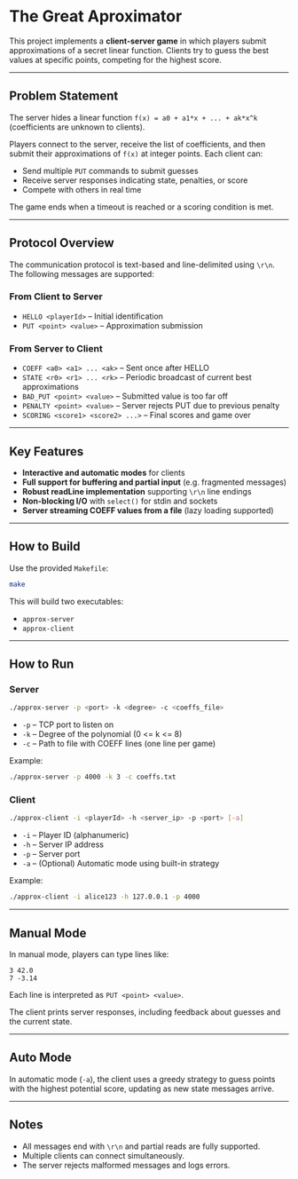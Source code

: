 # The Great Aproximator

This project implements a **client-server game** in which players submit approximations of a secret linear function. Clients try to guess the best values at specific points, competing for the highest score.

---

## Problem Statement

The server hides a linear function `f(x) = a0 + a1*x + ... + ak*x^k` (coefficients are unknown to clients).

Players connect to the server, receive the list of coefficients, and then submit their approximations of `f(x)` at integer points. Each client can:

- Send multiple `PUT` commands to submit guesses
- Receive server responses indicating state, penalties, or score
- Compete with others in real time

The game ends when a timeout is reached or a scoring condition is met.

---

## Protocol Overview

The communication protocol is text-based and line-delimited using `\r\n`. The following messages are supported:

### From Client to Server

- `HELLO <playerId>` – Initial identification
- `PUT <point> <value>` – Approximation submission

### From Server to Client

- `COEFF <a0> <a1> ... <ak>` – Sent once after HELLO
- `STATE <r0> <r1> ... <rk>` – Periodic broadcast of current best approximations
- `BAD_PUT <point> <value>` – Submitted value is too far off
- `PENALTY <point> <value>` – Server rejects PUT due to previous penalty
- `SCORING <score1> <score2> ...>` – Final scores and game over

---

## Key Features

- **Interactive and automatic modes** for clients
- **Full support for buffering and partial input** (e.g. fragmented messages)
- **Robust readLine implementation** supporting `\r\n` line endings
- **Non-blocking I/O** with `select()` for stdin and sockets
- **Server streaming COEFF values from a file** (lazy loading supported)

---

## How to Build

Use the provided `Makefile`:

```bash
make
```

This will build two executables:

- `approx-server`
- `approx-client`

---

## How to Run

### Server

```bash
./approx-server -p <port> -k <degree> -c <coeffs_file>
```

- `-p` – TCP port to listen on
- `-k` – Degree of the polynomial (0 <= k <= 8)
- `-c` – Path to file with COEFF lines (one line per game)

Example:

```bash
./approx-server -p 4000 -k 3 -c coeffs.txt
```

### Client

```bash
./approx-client -i <playerId> -h <server_ip> -p <port> [-a]
```

- `-i` – Player ID (alphanumeric)
- `-h` – Server IP address
- `-p` – Server port
- `-a` – (Optional) Automatic mode using built-in strategy

Example:

```bash
./approx-client -i alice123 -h 127.0.0.1 -p 4000
```

---

## Manual Mode

In manual mode, players can type lines like:

```
3 42.0
7 -3.14
```

Each line is interpreted as `PUT <point> <value>`.

The client prints server responses, including feedback about guesses and the current state.

---

## Auto Mode

In automatic mode (`-a`), the client uses a greedy strategy to guess points with the highest potential score, updating as new state messages arrive.

---

## Notes

- All messages end with `\r\n` and partial reads are fully supported.
- Multiple clients can connect simultaneously.
- The server rejects malformed messages and logs errors.